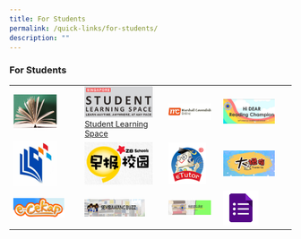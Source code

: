 ```yaml
---
title: For Students
permalink: /quick-links/for-students/
description: ""
---
```

### For Students

|  	|  	|  	|  	|
|---	|---	|---	|---	|
| <a href="https://schoolibrary.moe.edu.sg/sembawangpri/cgi-bin/spydus.exe/MSGTRN/WPAC/HOME"><img style="width:70%" src="/images/OPAC2.png"> 	| <a href="https://vle.learning.moe.edu.sg/login"><img style="width:90%" src="/images/link1.png"> <br> [Student Learning Space](https://vle.learning.moe.edu.sg/login) 	| <a href="https://www.mconline.sg/LEAD/login/lms_login.aspx"><img style="width:90%" src="/images/link2.png"> 	| <a href="https://sites.google.com/moe.edu.sg/sbpshidear/home"><img style="width:80%" src="/images/link3.png"> 	|
| <a href="https://www.nlb.gov.sg/SearchDiscover/ExploreourPublications/RecommendedReads/ForChildren.aspx"><img style="width:70%" src="/images/link4.png"> 	|  <a href="https://www.zbschools.sg/"><img style="width:90%" src="/images/link5.png">	|  <a href="https://sembawangpri.moe.edu.sg/qql/slot/u508/Quick%20Links/eZhishi.PNG"><img style="width:80%" src="/images/link6.png">	|  <a href="http://www.tuvideos.sg/cos/o.x?c=/ca7_tuvid/user&func=login"><img style="width:80%" src="/images/link7.png">	|
|  <a href="https://www.mtl.moe.edu.sg/ecekap"><img style="width:80%" src="/images/link9.png">	|  <a href="https://go.gov.sg/sbpsbuzz"><img style="width:80%" src="/images/link13.png">	| <a href="https://go.gov.sg/sbpscleclass"><img style="width:90%" src="/images/link11.png"> 	|  <a href="https://forms.gle/tdRBGjDJx2hv7rUu5"><img style="width:55%" src="/images/link12.png">	|

